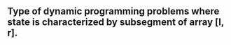 
## Type of dynamic programming problems where state is characterized by subsegment of array [l, r].

